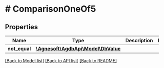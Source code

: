 # # ComparisonOneOf5

## Properties

Name | Type | Description | Notes
------------ | ------------- | ------------- | -------------
**not_equal** | [**\Agnesoft\AgdbApi\Model\DbValue**](DbValue.md) |  |

[[Back to Model list]](../../README.md#models) [[Back to API list]](../../README.md#endpoints) [[Back to README]](../../README.md)

